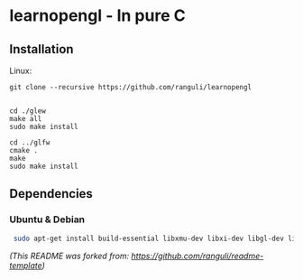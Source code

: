 # learnopengl - In pure C


## Installation

Linux:

```
git clone --recursive https://github.com/ranguli/learnopengl


cd ./glew
make all
sudo make install

cd ../glfw
cmake .
make
sudo make install

```
## Dependencies

### Ubuntu & Debian ###

```sh
 sudo apt-get install build-essential libxmu-dev libxi-dev libgl-dev libosmesa-dev cmake xorg-dev
```

 _(This README was forked from: https://github.com/ranguli/readme-template)_
 
 
<!-- Markdown link & img dfn's -->
[npm-image]: https://img.shields.io/npm/v/datadog-metrics.svg?style=flat-square
[npm-url]: https://npmjs.org/package/datadog-metrics
[npm-downloads]: https://img.shields.io/npm/dm/datadog-metrics.svg?style=flat-square
[travis-image]: https://img.shields.io/travis/dbader/node-datadog-metrics/master.svg?style=flat-square
[travis-url]: https://travis-ci.org/dbader/node-datadog-metrics
[wiki]: https://github.com/yourname/yourproject/wiki
